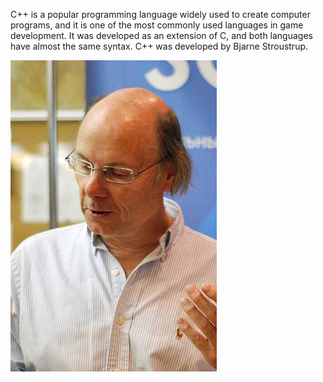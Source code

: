 C++ is a popular programming language widely used to create computer programs, and it is one of the most commonly used languages in game development. It was developed as an extension of C, and both languages have almost the same syntax. C++ was developed by Bjarne Stroustrup.

![Bjarne Stroustrup](../images/Bjarne-stroustrup_(cropped).jpg)
